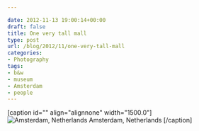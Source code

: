 ```yaml
---

date: 2012-11-13 19:00:14+00:00
draft: false
title: One very tall mall
type: post
url: /blog/2012/11/one-very-tall-mall
categories:
- Photography
tags:
- b&w
- museum
- Amsterdam
- people
---
```


[caption id="" align="alignnone" width="1500.0"]![ Amsterdam, Netherlands ](/images/2012-11-13-201211one-very-tall-mall/20121103-IMG_5153.jpg)
 Amsterdam, Netherlands [/caption]
